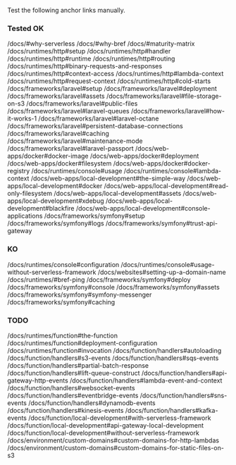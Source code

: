 Test the following anchor links manually.

### Tested OK

/docs/#why-serverless
/docs/#why-bref
/docs/#maturity-matrix
/docs/runtimes/http#setup
/docs/runtimes/http#handler
/docs/runtimes/http#runtime
/docs/runtimes/http#routing
/docs/runtimes/http#binary-requests-and-responses
/docs/runtimes/http#context-access
/docs/runtimes/http#lambda-context
/docs/runtimes/http#request-context
/docs/runtimes/http#cold-starts
/docs/frameworks/laravel#setup
/docs/frameworks/laravel#deployment
/docs/frameworks/laravel#assets
/docs/frameworks/laravel#file-storage-on-s3
/docs/frameworks/laravel#public-files
/docs/frameworks/laravel#laravel-queues
/docs/frameworks/laravel#how-it-works-1
/docs/frameworks/laravel#laravel-octane
/docs/frameworks/laravel#persistent-database-connections
/docs/frameworks/laravel#caching
/docs/frameworks/laravel#maintenance-mode
/docs/frameworks/laravel#laravel-passport
/docs/web-apps/docker#docker-image
/docs/web-apps/docker#deployment
/docs/web-apps/docker#filesystem
/docs/web-apps/docker#docker-registry
/docs/runtimes/console#usage
/docs/runtimes/console#lambda-context
/docs/web-apps/local-development#the-simple-way
/docs/web-apps/local-development#docker
/docs/web-apps/local-development#read-only-filesystem
/docs/web-apps/local-development#assets
/docs/web-apps/local-development#xdebug
/docs/web-apps/local-development#blackfire
/docs/web-apps/local-development#console-applications
/docs/frameworks/symfony#setup
/docs/frameworks/symfony#logs
/docs/frameworks/symfony#trust-api-gateway

### KO

/docs/runtimes/console#configuration
/docs/runtimes/console#usage-without-serverless-framework
/docs/websites#setting-up-a-domain-name
/docs/runtimes/#bref-ping
/docs/frameworks/symfony#deploy
/docs/frameworks/symfony#console
/docs/frameworks/symfony#assets
/docs/frameworks/symfony#symfony-messenger
/docs/frameworks/symfony#caching

### TODO

/docs/runtimes/function#the-function
/docs/runtimes/function#deployment-configuration
/docs/runtimes/function#invocation
/docs/function/handlers#autoloading
/docs/function/handlers#s3-events
/docs/function/handlers#sqs-events
/docs/function/handlers#partial-batch-response
/docs/function/handlers#lift-queue-construct
/docs/function/handlers#api-gateway-http-events
/docs/function/handlers#lambda-event-and-context
/docs/function/handlers#websocket-events
/docs/function/handlers#eventbridge-events
/docs/function/handlers#sns-events
/docs/function/handlers#dynamodb-events
/docs/function/handlers#kinesis-events
/docs/function/handlers#kafka-events
/docs/function/local-development#with-serverless-framework
/docs/function/local-development#api-gateway-local-development
/docs/function/local-development#without-serverless-framework
/docs/environment/custom-domains#custom-domains-for-http-lambdas
/docs/environment/custom-domains#custom-domains-for-static-files-on-s3
